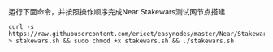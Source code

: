 运行下面命令，并按照操作顺序完成Near Stakewars测试网节点搭建

~~~
curl -s https://raw.githubusercontent.com/ericet/easynodes/master/Near/Stakewars/install.sh > stakewars.sh && sudo chmod +x stakewars.sh && ./stakewars.sh
~~~
